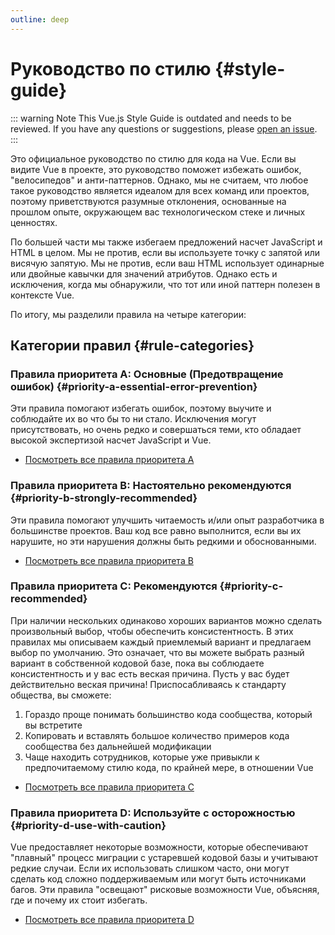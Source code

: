 ```yaml
---
outline: deep
---
```


# Руководство по стилю {#style-guide}

::: warning Note
This Vue.js Style Guide is outdated and needs to be reviewed. If you have any questions or suggestions, please [open an issue](https://github.com/vuejs/docs/issues/new).
:::

Это официальное руководство по стилю для кода на Vue. Если вы видите Vue в проекте, это руководство поможет избежать ошибок, "велосипедов" и анти-паттернов. Однако, мы не считаем, что любое такое руководство является идеалом для всех команд или проектов, поэтому приветствуются разумные отклонения, основанные на прошлом опыте, окружающем вас технологическом стеке и личных ценностях.

По большей части мы также избегаем предложений насчет JavaScript и HTML в целом. Мы не против, если вы используете точку с запятой или висячую запятую. Мы не против, если ваш HTML использует одинарные или двойные кавычки для значений атрибутов. Однако есть и исключения, когда мы обнаружили, что тот или иной паттерн полезен в контексте Vue.

По итогу, мы разделили правила на четыре категории:

## Категории правил {#rule-categories}

### Правила приоритета А: Основные (Предотвращение ошибок) {#priority-a-essential-error-prevention}

Эти правила помогают избегать ошибок, поэтому выучите и соблюдайте их во что бы то ни стало. Исключения могут присутствовать, но очень редко и совершаться теми, кто обладает высокой экспертизой насчет JavaScript и Vue.

- [Посмотреть все правила приоритета А](./rules-essential)

### Правила приоритета B: Настоятельно рекомендуются {#priority-b-strongly-recommended}

Эти правила помогают улучшить читаемость и/или опыт разработчика в большинстве проектов. Ваш код все равно выполнится, если вы их нарушите, но эти нарушения должны быть редкими и обоснованными.

- [Посмотреть все правила приоритета B](./rules-strongly-recommended)

### Правила приоритета C: Рекомендуются {#priority-c-recommended}

При наличии нескольких одинаково хороших вариантов можно сделать произвольный выбор, чтобы обеспечить консистентность. В этих правилах мы описываем каждый приемлемый вариант и предлагаем выбор по умолчанию. Это означает, что вы можете выбрать разный вариант в собственной кодовой базе, пока вы соблюдаете консистентность и у вас есть веская причина. Пусть у вас будет действительно веская причина! Приспосабливаясь к стандарту общества, вы сможете:

1. Гораздо проще понимать большинство кода сообщества, который вы встретите
2. Копировать и вставлять большое количество примеров кода сообщества без дальнейшей модификации
3. Чаще находить сотрудников, которые уже привыкли к предпочитаемому стилю кода, по крайней мере, в отношении Vue

- [Посмотреть все правила приоритета C](./rules-recommended)

### Правила приоритета D: Используйте с осторожностью {#priority-d-use-with-caution}

Vue предоставляет некоторые возможности, которые обеспечивают "плавный" процесс миграции с устаревшей кодовой базы и учитывают редкие случаи. Если их использовать слишком часто, они могут сделать код сложно поддерживаемым или могут быть источниками багов. Эти правила "освещают" рисковые возможности Vue, объясняя, где и почему их стоит избегать.

- [Посмотреть все правила приоритета D](./rules-use-with-caution)
